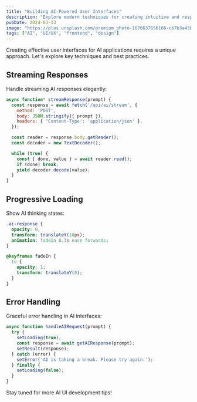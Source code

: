 ```yaml
---
title: "Building AI-Powered User Interfaces"
description: "Explore modern techniques for creating intuitive and responsive AI-powered user interfaces that enhance user experience."
pubDate: 2024-03-13
image: "https://plus.unsplash.com/premium_photo-1676637656166-cb7b3a43b81a?w=800&auto=format&fit=crop&q=80"
tags: ["AI", "UI/UX", "frontend", "design"]
---
```


Creating effective user interfaces for AI applications requires a unique approach. Let's explore key techniques and best practices.

## Streaming Responses

Handle streaming AI responses elegantly:

```javascript
async function* streamResponse(prompt) {
  const response = await fetch('/api/ai/stream', {
    method: 'POST',
    body: JSON.stringify({ prompt }),
    headers: { 'Content-Type': 'application/json' },
  });

  const reader = response.body.getReader();
  const decoder = new TextDecoder();

  while (true) {
    const { done, value } = await reader.read();
    if (done) break;
    yield decoder.decode(value);
  }
}
```

## Progressive Loading

Show AI thinking states:

```css
.ai-response {
  opacity: 0;
  transform: translateY(10px);
  animation: fadeIn 0.3s ease forwards;
}

@keyframes fadeIn {
  to {
    opacity: 1;
    transform: translateY(0);
  }
}
```

## Error Handling

Graceful error handling in AI interfaces:

```javascript
async function handleAIRequest(prompt) {
  try {
    setLoading(true);
    const response = await getAIResponse(prompt);
    setResult(response);
  } catch (error) {
    setError('AI is taking a break. Please try again.');
  } finally {
    setLoading(false);
  }
}
```

Stay tuned for more AI UI development tips!
